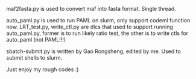 maf2fasta.py is used to convert maf into fasta format. Single thread.

auto_paml.py is used to run PAML on slurm, only support codeml function now.
LRT_test.py, write_ctl.py are dlcs that used to support running auto_paml.py, 
former is to run likely ratio test, the other is to write ctls for auto_paml (not PAML!!!) 

sbatch-submit.py is written by Gao Rongsheng, edited by me. Used to submit shells to slurm.

Just enjoy my rough codes :)
